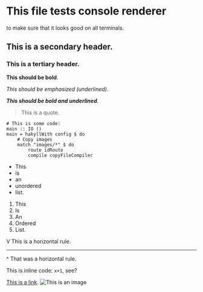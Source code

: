 # This file tests console renderer

to make sure that it looks good on all terminals.

## This is a secondary header.
### This is a tertiary header.

**This should be bold**.

*This should be emphasized (underlined)*.

***This should be bold and underlined***.

> This is a quote.

	# This is some code:
	main :: IO ()
	main = hakyllWith config $ do
		# Copy images
		match "images/*" $ do
			route idRoute
			compile copyFileCompiler

- This
- is
- an
- unordered
- list.

1. This
2. Is
3. An
4. Ordered
5. List.

V This is a horizontal rule.

---

^ That was a horizontal rule.

This is inline code: `x+1`, see?

[This is a link](http://adit.io).
![This is an image](http://example.com/test.gif)
